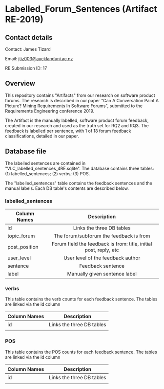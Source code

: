 # Labelled_Forum_Sentences (Artifact RE-2019)
## Contact details
Contact: James Tizard

Email: jtiz003@aucklanduni.ac.nz

RE Submission ID: 17

## Overview
This repository contains "Artifacts" from our research on software product forums. The research is described in our paper "Can A Conversation Paint A Picture? Mining Requirements In Software Forums", submitted to the Requirements Engineering conference 2019.

The Artifact is the manually labelled, software product forum feedback, created in our research and used as the truth set for RQ2 and RQ3. The feedback is labelled per sentence, with 1 of 18 forum feedback classifications, detailed in our paper. 

## Database file

The labelled sentences are contained in "VLC_labelled_sentences_4RE.sqlite". The database contains three tables: (1) labelled_sentences; (2) verbs; (3) POS.

The "labelled_sentences" table contains the feedback sentences and the manual labels.
Each DB table's contents are described below.

### labelled_sentences

| Column Names  | Description           | 
| ------------- |:-------------:| 
| id     | Links the three DB tables | 
| topic_forum   | The forum/subforum the feedback is from     | 
| post_position | Forum field the feedback is from: title, initial post, reply, etc      | 
| user_level     | User level of the feedback author | 
| sentence   | Feedback sentence      | 
|label | Manually given sentence label      | 

### verbs
This table contains the verb counts for each feedback sentence. The tables are linked via the id column

| Column Names  | Description           |
| ------------- |:-------------:| 
| id     | Links the three DB tables | 
| |     | 

### POS

This table contains the POS counts for each feedback sentence. The tables are linked via the id column

| Column Names  | Description           | 
| ------------- |:-------------:| 
| id     | Links the three DB tables | 
| |     | 
